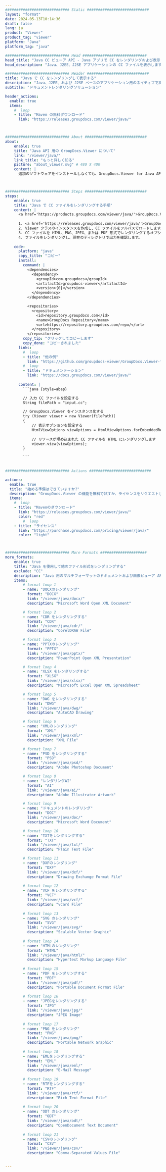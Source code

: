 ```yaml
---
############################# Static ############################
layout: "format"
date: 2024-05-13T10:14:36
draft: false
lang: ja
product: "Viewer"
product_tag: "viewer"
platform: "Java"
platform_tag: "java"

############################# Head #############################
head_title: "Java CC ビューア API - Java アプリで CC をレンダリングおよび表示します"
head_description: "Java、J2EE、J2SE アプリケーションの CC ファイルを表示します。ドキュメント表示オプションを管理する高度な機能を備えた HTML、PDF、またはイメージ モードでの 180 以上のドキュメントおよび画像ファイル形式の表示をサポートします。"

############################# Header ############################
title: "Java で CC をレンダリングして表示する" 
description: "Java、J2EE、および J2SE ベースのアプリケーション用のネイティブで高性能な CC ファイル ビューア API。出力ドキュメント形式の外観をカスタマイズするための幅広い追加機能をサポートします。" 
subtitle: "ドキュメントレンダリングソリューション" 

header_actions:
  enable: true
  items:
    #  loop
    - title: "Maven の無料ダウンロード"
      link: "https://releases.groupdocs.com/viewer/java/"



############################# About ############################
about:
    enable: true
    title: "Java API 用の GroupDocs.Viewer について"
    link: "/viewer/java/"
    link_title: "もっと詳しく知る"
    picture: "about_viewer.svg" # 480 X 400
    content: |
      追加のソフトウェアをインストールしなくても、GroupDocs.Viewer for Java API を使用して、Java アプリケーションで 180 以上のファイル形式を HTML、PDF、または画像モードで表示できるようにします。 Microsoft Office、Apache Open Office、Adobe Acrobat Reader など。開発者は、Microsoft Office、OpenDocument、HTML、PDF、アーカイブ、図、Photoshop、AutoCAD などの一般的な画像やドキュメント タイプ、および Java アプリケーション内のプログラミング言語形式を簡単に表示できます。高速かつ最高品質のレンダリング。



############################# Steps ############################
steps:
    enable: true
    title: "Java で CC ファイルをレンダリングする手順" 
    content: |
      <a href='https://products.groupdocs.com/viewer/java/'>GroupDocs.Viewer</a> を使用すると、いくつかの手順で CC を HTML、JPEG、PNG、または PDF にレンダリングできます。
      
      1. <a href='https://releases.groupdocs.com/viewer/java/'>GroupDocs.Viewer for Java</a> を依存関係としてプロジェクトに追加します。 
      2. Viewer クラスのインスタンスを作成し、CC ファイルをフルパスでロードします。  
      3. CC ファイルを HTML、PNG、JPEG、または PDF 形式でレンダリングするオプションを設定します。 
      4. ファイルをレンダリングし、現在のディレクトリで出力を確認します。 
   
    code:
      platform: "java"
      copy_title: "コピー"
      install:
        command: |
          <dependencies>
            <dependency>
              <groupId>com.groupdocs</groupId>
              <artifactId>groupdocs-viewer</artifactId>
              <version>{0}</version>
            </dependency>
          </dependencies>

          <repositories>
            <repository>
              <id>repository.groupdocs.com</id>
              <name>GroupDocs Repository</name>
              <url>https://repository.groupdocs.com/repo/</url>
            </repository>
          </repositories>
        copy_tip: "クリックしてコピーします"
        copy_done: "コピーされました"
      links:
        #  loop
        - title: "他の例"
          link: "https://github.com/groupdocs-viewer/GroupDocs.Viewer-for-Java"
        #  loop
        - title: "ドキュメンテーション"
          link: "https://docs.groupdocs.com/viewer/java/"
          
      content: |
        ```java {style=abap}

        // 入力 CC ファイルを設定する
        String filePath = "input.cc";

        // GroupDocs.Viewer をインスタンス化する
        try (Viewer viewer = new Viewer(filePath))
        {
            // 表示オプションを設定する
            HtmlViewOptions viewOptions = HtmlViewOptions.forEmbeddedResources();
                
            // リソースが埋め込まれた CC ファイルを HTML にレンダリングします
            viewer.view(viewOptions);
        }

        ```
            

############################# Actions ############################

actions:
  enable: true
  title: "始める準備はできていますか?"
  description: "GroupDocs.Viewer の機能を無料で試すか、ライセンスをリクエストしてください"
  items:
    #  loop
    - title: "Mavenのダウンロード"
      link: "https://releases.groupdocs.com/viewer/java/"
      color: "red"
        #  loop
    - title: "ライセンス"
      link: "https://purchase.groupdocs.com/pricing/viewer/java/"
      color: "light"



############################# More Formats #####################
more_formats:
    enable: true
    title: "Java を使用して他のファイル形式をレンダリングする"
    exclude: "CC"
    description: "Java 用のマルチフォーマットのドキュメントおよび画像ビューア API。外部ビューアを使用せずに、以下の一般的なファイル形式の一部を表示します。"
    items: 
        # format loop 1
        - name: "DOCXのレンダリング"
          format: "DOCX"
          link: "/viewer/java/docx/"
          description: "Microsoft Word Open XML Document" 

        # format loop 2
        - name: "CDR をレンダリングする" 
          format: "CDR"
          link: "/viewer/java/cdr/"
          description: "CorelDRAW File" 

        # format loop 3
        - name: "PPTXのレンダリング"
          format: "PPTX"
          link: "/viewer/java/pptx/"
          description: "PowerPoint Open XML Presentation" 

        # format loop 4
        - name: "XLSX をレンダリングする"
          format: "XLSX"
          link: "/viewer/java/xlsx/"
          description: "Microsoft Excel Open XML Spreadsheet" 

        # format loop 5
        - name: "DWG をレンダリングする"
          format: "DWG"
          link: "/viewer/java/dwg/"
          description: "AutoCAD Drawing"

        # format loop 6
        - name: "XMLのレンダリング"
          format: "XML"
          link: "/viewer/java/xml/"
          description: "XML File"

        # format loop 7
        - name: "PSD をレンダリングする"
          format: "PSD"
          link: "/viewer/java/psd/"
          description: "Adobe Photoshop Document"

        # format loop 8
        - name: "レンダリングAI"
          format: "AI"
          link: "/viewer/java/ai/"
          description: "Adobe Illustrator Artwork"

        # format loop 9
        - name: "ドキュメントのレンダリング"
          format: "DOC"
          link: "/viewer/java/doc/"
          description: "Microsoft Word Document" 

        # format loop 10
        - name: "TXTをレンダリングする" 
          format: "TXT"
          link: "/viewer/java/txt/"
          description: "Plain Text File" 

        # format loop 11
        - name: "DXFのレンダリング" 
          format: "DXF"
          link: "/viewer/java/dxf/"
          description: "Drawing Exchange Format File"  
          
        # format loop 12
        - name: "VCF をレンダリングする"
          format: "VCF"
          link: "/viewer/java/vcf/"
          description: "vCard File"  
              
        # format loop 13
        - name: "SVG のレンダリング"
          format: "SVG"
          link: "/viewer/java/svg/"
          description: "Scalable Vector Graphic" 
          
        # format loop 14
        - name: "HTMLのレンダリング"
          format: "HTML"
          link: "/viewer/java/html/"
          description: "Hypertext Markup Language File" 
          
        # format loop 15
        - name: "PDF をレンダリングする"
          format: "PDF"
          link: "/viewer/java/pdf/"
          description: "Portable Document Format File"
          
        # format loop 16
        - name: "JPEGをレンダリングする"
          format: "JPG"
          link: "/viewer/java/jpg/"
          description: "JPEG Image"
          
        # format loop 17
        - name: "PNG をレンダリング"
          format: "PNG"
          link: "/viewer/java/png/"
          description: "Portable Network Graphic" 
          
        # format loop 18
        - name: "EMLをレンダリングする"
          format: "EML"
          link: "/viewer/java/eml/"
          description: "E-Mail Message" 
          
        # format loop 19
        - name: "RTFをレンダリングする"
          format: "RTF"
          link: "/viewer/java/rtf/"
          description: "Rich Text Format File" 
          
        # format loop 20
        - name: "ODT のレンダリング"
          format: "ODT"
          link: "/viewer/java/odt/"
          description: "OpenDocument Text Document" 
          
        # format loop 21
        - name: "CSVのレンダリング"
          format: "CSV"
          link: "/viewer/java/csv/"
          description: "Comma-Separated Values File" 


---
```

